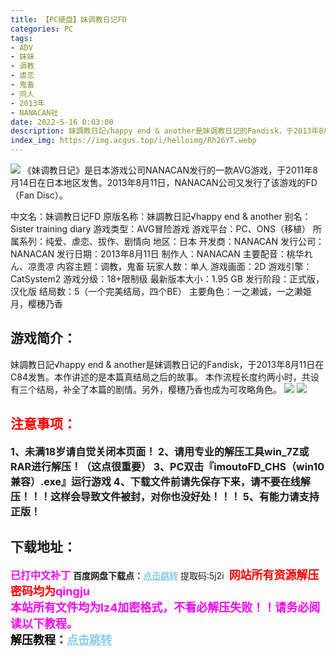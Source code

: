 ```yaml
---
title: 【PC硬盘】妹调教日记FD
categories: PC
tags:
- ADV
- 妹妹
- 调教
- 虐恋
- 鬼畜
- 同人
- 2013年
- NANACAN社
date: 2022-5-16 0:03:00
description: 妹調教日記√happy end & another是妹调教日记的Fandisk，于2013年8月11日在C84发售。本作讲述的是本篇真结局之后的故事。本作流程长度约两小时，共设有三个结局，补全了本篇的剧情。另外，樱穗乃香也成为可攻略角色。
index_img: https://img.acgus.top/i/helloimg/Rh26YT.webp
---
```

![](https://img.acgus.top/i/helloimg/Rh26YT.webp)
《妹调教日记》是日本游戏公司NANACAN发行的一款AVG游戏，于2011年8月14日在日本地区发售。2013年8月11日，NANACAN公司又发行了该游戏的FD（Fan Disc）。

中文名：妹调教日记FD
原版名称：妹調教日記√happy end & another
别名：Sister training diary
游戏类型：AVG冒险游戏
游戏平台：PC、ONS（移植）
所属系列：纯爱、虐恋、拔作、剧情向
地区：日本
开发商：NANACAN
发行公司：NANACAN
发行日期：2013年8月11日
制作人：NANACAN
主要配音：桃华れん、凉贵凉
内容主题：调教，鬼畜
玩家人数：单人
游戏画面：2D
游戏引擎：CatSystem2
游戏分级：18+限制级
最新版本大小：1.95 GB
发行阶段：正式版，汉化版
结局数：5（一个完美结局，四个BE）
主要角色：一之濑诚，一之濑姫月，樱穗乃香

## 游戏简介：
妹調教日記√happy end & another是妹调教日记的Fandisk，于2013年8月11日在C84发售。本作讲述的是本篇真结局之后的故事。
本作流程长度约两小时，共设有三个结局，补全了本篇的剧情。另外，樱穗乃香也成为可攻略角色。
![](https://img.acgus.top/i/helloimg/Rh2U2K.webp)
![](https://img.acgus.top/i/helloimg/Rh2Ke1.webp)




## <font color=#FF0000 >注意事项：</font>
<font size=3><b>1、未满18岁请自觉关闭本页面！
2、请用专业的解压工具win_7Z或RAR进行解压！（这点很重要）
3、PC双击『imoutoFD_CHS（win10兼容）.exe』运行游戏
4、下载文件前请先保存下来，请不要在线解压！！！这样会导致文件被封，对你也没好处！！！
5、有能力请支持正版！</b></font>

## 下载地址：
<font color=#FF00FF size=3><b>已打中文补丁</b></font>
<b>百度网盘下载点：</b><a href="https://pan.baidu.com/s/1Ct2wyLYK9JYI1Gxk0bItoQ?pwd=5j2i" style="color: #87CEEB;"><b>点击跳转</b></a> 提取码:5j2i
<a style="padding: 0" href="https://post.qingju.org/AD/"><img style="max-width:100%" src="https://img.acgus.top/i/2024/07/478f689b8021d8d499ab43d21acf137a.gif" alt=""></a>
<b><font color=#FF0000 size=4>网站所有资源解压密码均为</b></font><b><font color=#FF00FF size=4>qingju</font><font color=#FF0000 ></font></b><br><b><font color=#FF00FF size=4>本站所有文件均为lz4加密格式，不看必解压失败！！请务必阅读以下教程。</b></font><br><b><font color=#000 size=4>解压教程：</b><a href="https://post.qingju.org/tutorial/000/" style="color: #87CEEB;"><b>点击跳转</b></a>